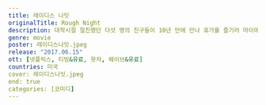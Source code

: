 ```yaml
---
title: 레이디스 나잇
originalTitle: Rough Night
description: 대학시절 절친했던 다섯 명의 친구들이 10년 만에 만나 휴가를 즐기러 마이애미로 떠난다. 늦은 밤까지 흥이 폭발한 광란의 홈파티에서 실수로 남자 스트리퍼가 죽는 사고가 일어난다.
genre: movie
poster: 레이디스나잇.jpeg
release: "2017.06.15"
ott: [넷플릭스, 티빙&유료, 왓챠, 웨이브&유료]
countries: 미국
cover: 레이디스나잇.jpeg
end: true
categories: [코미디]
---
```

